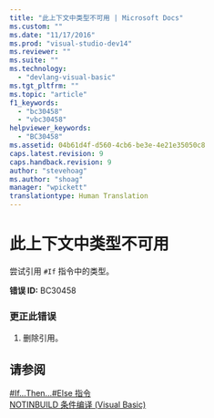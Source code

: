 ```yaml
---
title: "此上下文中类型不可用 | Microsoft Docs"
ms.custom: ""
ms.date: "11/17/2016"
ms.prod: "visual-studio-dev14"
ms.reviewer: ""
ms.suite: ""
ms.technology: 
  - "devlang-visual-basic"
ms.tgt_pltfrm: ""
ms.topic: "article"
f1_keywords: 
  - "bc30458"
  - "vbc30458"
helpviewer_keywords: 
  - "BC30458"
ms.assetid: 04b61d4f-d560-4cb6-be3e-4e21e35050c8
caps.latest.revision: 9
caps.handback.revision: 9
author: "stevehoag"
ms.author: "shoag"
manager: "wpickett"
translationtype: Human Translation
---
```

# 此上下文中类型不可用
尝试引用 `#If` 指令中的类型。  
  
 **错误 ID:** BC30458  
  
### 更正此错误  
  
1.  删除引用。  
  
## 请参阅  
 [\#If...Then...\#Else 指令](../../visual-basic/language-reference/directives/if-then-else-directives.md)   
 [NOTINBUILD 条件编译 \(Visual Basic\)](http://msdn.microsoft.com/zh-cn/ad1e35e0-935e-4a35-a2ae-738bcf2a9240)
